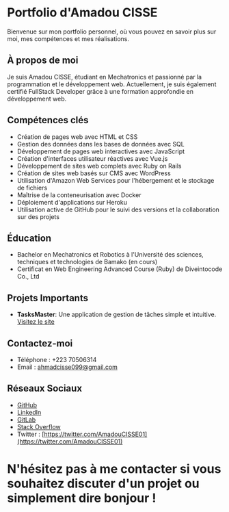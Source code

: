# Portfolio d'Amadou CISSE

Bienvenue sur mon portfolio personnel, où vous pouvez en savoir plus sur moi, mes compétences et mes réalisations.

## À propos de moi

Je suis Amadou CISSE, étudiant en Mechatronics et passionné par la programmation et le développement web. Actuellement, je suis également certifié FullStack Developer grâce à une formation approfondie en développement web.

## Compétences clés

- Création de pages web avec HTML et CSS
- Gestion des données dans les bases de données avec SQL
- Développement de pages web interactives avec JavaScript
- Création d'interfaces utilisateur réactives avec Vue.js
- Développement de sites web complets avec Ruby on Rails
- Création de sites web basés sur CMS avec WordPress
- Utilisation d'Amazon Web Services pour l'hébergement et le stockage de fichiers
- Maîtrise de la conteneurisation avec Docker
- Déploiement d'applications sur Heroku
- Utilisation active de GitHub pour le suivi des versions et la collaboration sur des projets

## Éducation

- Bachelor en Mechatronics et Robotics à l'Université des sciences, techniques et technologies de Bamako (en cours)
- Certificat en Web Engineering Advanced Course (Ruby) de Diveintocode Co., Ltd

## Projets Importants

- **TasksMaster**: Une application de gestion de tâches simple et intuitive. [Visitez le site](https://github.com/1Amadou/Application_Original)

## Contactez-moi

- Téléphone : +223 70506314
- Email : ahmadcisse099@gmail.com

## Réseaux Sociaux

- [GitHub](https://github.com/1Amadou)
- [LinkedIn](https://www.linkedin.com/in/ahmad-ciss%C3%A9-3949b8240/)
- [GitLab](https://gitlab.com/1Amadou)
- [Stack Overflow](https://stackoverflow.com/users/22550761/amadou-cisse)
- Twitter : [https://twitter.com/AmadouCISSE01](https://twitter.com/AmadouCISSE01)

N'hésitez pas à me contacter si vous souhaitez discuter d'un projet ou simplement dire bonjour !
=======

